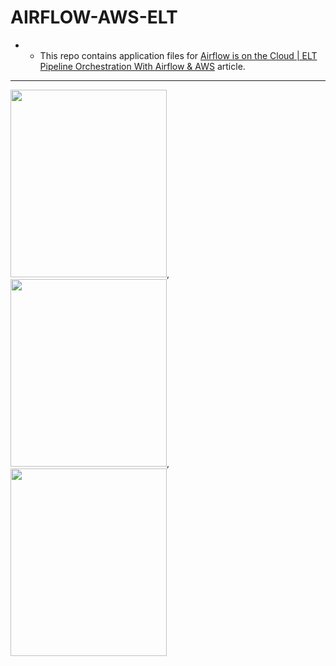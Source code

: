 # AIRFLOW-AWS-ELT

- - This repo contains application files for [Airflow is on the Cloud | ELT Pipeline Orchestration With Airflow & AWS](https://pub.towardsai.net/airflow-is-on-the-cloud-elt-pipeline-orchestration-with-airflow-aws-4d4268e5321a) article.


---------------------------------------------------------------------------------------------------

<img src="https://airflow.apache.org/images/feature-image.png" width="250" height="300">, <img src="https://a0.awsstatic.com/libra-css/images/logos/aws_logo_smile_1200x630.png" width="250" height="300">,<img src="https://www.aalpha.net/wp-content/uploads/2019/05/postgre-database-development-india.png" width="250" height="300">

